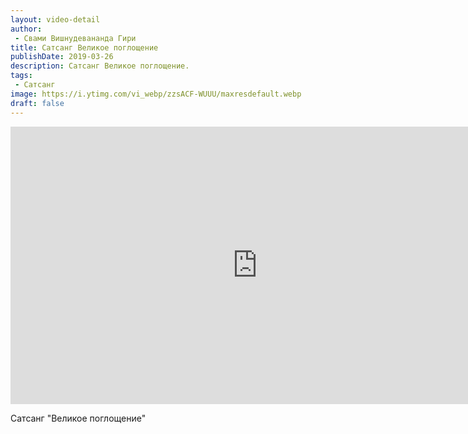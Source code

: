 ```yaml
---
layout: video-detail
author:
 - Свами Вишнудевананда Гири
title: Сатсанг Великое поглощение
publishDate: 2019-03-26
description: Сатсанг Великое поглощение. 
tags: 
 - Сатсанг
image: https://i.ytimg.com/vi_webp/zzsACF-WUUU/maxresdefault.webp
draft: false
---
```


<iframe width="790" height="444" src="https://www.youtube.com/embed/zzsACF-WUUU" frameborder="0" allowfullscreen=""></iframe> 

  Сатсанг "Великое поглощение"

  

 